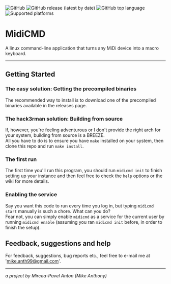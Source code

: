 ![GitHub](https://img.shields.io/github/license/mikeanth-dev/midicmd?style=for-the-badge)
![GitHub release (latest by date)](https://img.shields.io/github/v/release/mikeanth-dev/midicmd?style=for-the-badge)
![GitHub top language](https://img.shields.io/github/languages/top/mikeanth-dev/midicmd?style=for-the-badge)
![Supported platforms](https://img.shields.io/badge/Platform-Linux-red?style=for-the-badge)

# MidiCMD

A linux command-line application that turns any MiDi device into a macro keyboard.

---

## Getting Started

### The easy solution: Getting the precompiled binaries

The recommended way to install is to download one of the precompiled binaries available in the releases page.  

### The hack3rman solution: Building from source

If, however, you're feeling adventurous or I don't provide the right arch for your system, building from source is a BREEZE.  
All you have to do is to ensure you have `make` installed on your system, then clone this repo and run `make install`.

### The first run

The first time you'll run this program, you should run `midicmd init` to finish setting up your instance and then feel free to check the `help` options or the wiki for more details.

### Enabling the service

Say you want this code to run every time you log in, but typing `midicmd start` manually is such a chore. What can you do?  
Fear not, you can simply enable `midicmd` as a service for the current user by running `midicmd enable` (assuming you ran `midicmd init` before, in order to finish the setup).

## Feedback, suggestions and help

For feedback, suggestions, bug reports etc., feel free to e-mail me at 'mike.anth99@gmail.com'.

---

_a project by Mircea-Pavel Anton (Mike Anthony)_
